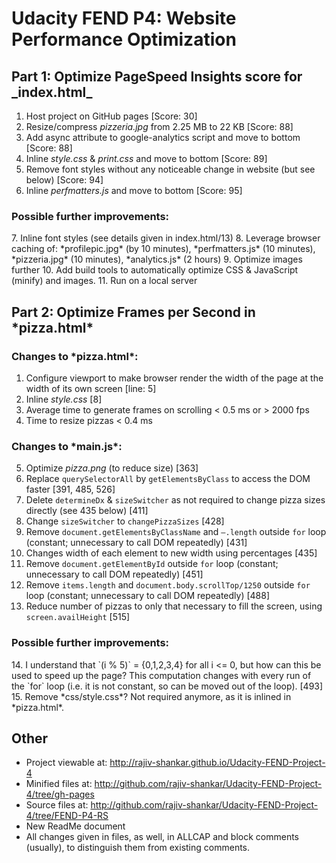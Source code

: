 <h1>Udacity FEND P4: Website Performance Optimization</h1>

<h2>Part 1: Optimize PageSpeed Insights score for _index.html_</h2>

1.	Host project on GitHub pages [Score: 30]
2.	Resize/compress *pizzeria.jpg* from 2.25 MB to 22 KB [Score: 88]
3.	Add async attribute to google-analytics script and move to bottom [Score: 88]
4.	Inline *style.css* & *print.css* and move to bottom [Score: 89]
5.	Remove font styles without any noticeable change in website (but see below) [Score: 94]
6.	Inline *perfmatters.js* and move to bottom [Score: 95]

<h3>Possible further improvements:</h3>
7.	Inline font styles (see details given in index.html/13)
8.	Leverage browser caching of: *profilepic.jpg* (by 10 minutes), *perfmatters.js* (10 minutes), *pizzeria.jpg* (10 minutes), *analytics.js* (2 hours)
9.	Optimize images further
10.	Add build tools to automatically optimize CSS & JavaScript (minify) and images.
11.	Run on a local server

<h2>Part 2: Optimize Frames per Second in *pizza.html*</h2>

<h3>Changes to *pizza.html*:</h3>

1.	Configure viewport to make browser render the width of the page at the width of its own screen  [line: 5]
2.	Inline *style.css*  [8]
3.	Average time to generate frames on scrolling < 0.5 ms or > 2000 fps
4.	Time to resize pizzas < 0.4 ms

<h3>Changes to *main.js*:</h3>

5.	Optimize *pizza.png* (to reduce size)  [363]
6.	Replace `querySelectorAll` by `getElementsByClass` to access the DOM faster  [391, 485, 526]
7.	Delete `determineDx` & `sizeSwitcher` as not required to change pizza sizes directly (see 435 below)  [411]
8.	Change `sizeSwitcher` to `changePizzaSizes`  [428]
9.	Remove `document.getElementsByClassName` and `–.length` outside `for` loop (constant; unnecessary to call DOM repeatedly)  [431]
10.	Changes width of each element to new width using percentages  [435]
11.	Remove `document.getElementById` outside `for` loop (constant; unnecessary to call DOM repeatedly)  [451]
12.	Remove `items.length` and `document.body.scrollTop/1250` outside `for` loop (constant; unnecessary to call DOM repeatedly)  [488]
13.	Reduce number of pizzas to only that necessary to fill the screen, using `screen.availHeight`  [515]

<h3>Possible further improvements:</h3>
14.	I understand that `(i % 5)` = {0,1,2,3,4} for all i <= 0, but how can this be used to speed up the page?  This computation changes with every run of the `for` loop (i.e. it is not constant, so can be moved out of the loop).  [493]
15.	Remove *css/style.css*?  Not required anymore, as it is inlined in *pizza.html*.

<h2>Other</h2>

*	Project viewable at:  http://rajiv-shankar.github.io/Udacity-FEND-Project-4
*	Minified files at:  http://github.com/rajiv-shankar/Udacity-FEND-Project-4/tree/gh-pages
*	Source files at:  http://github.com/rajiv-shankar/Udacity-FEND-Project-4/tree/FEND-P4-RS
*	New ReadMe document
*	All changes given in files, as well, in ALLCAP and block comments (usually), to distinguish them from existing comments.


